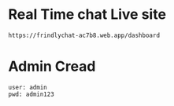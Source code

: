 # Real Time chat Live site
    https://frindlychat-ac7b8.web.app/dashboard
# Admin Cread
    user: admin
    pwd: admin123
